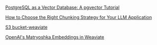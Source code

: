 [PostgreSQL as a Vector Database: A pgvector Tutorial](https://www.timescale.com/blog/postgresql-as-a-vector-database-create-store-and-query-openai-embeddings-with-pgvector/)

[How to Choose the Right Chunking Strategy for Your LLM Application](https://www.mongodb.com/developer/products/atlas/choosing-chunking-strategy-rag/#rag---a-very-quick-refresher) 

[S3 bucket-weaviate](https://github.com/weaviate/recipes/blob/main/integrations/data-pipeline/unstructured/unstructured_weaviate.ipynb)

[OpenAI's Matryoshka Embeddings in Weaviate](https://weaviate.io/blog/openais-matryoshka-embeddings-in-weaviate) 
